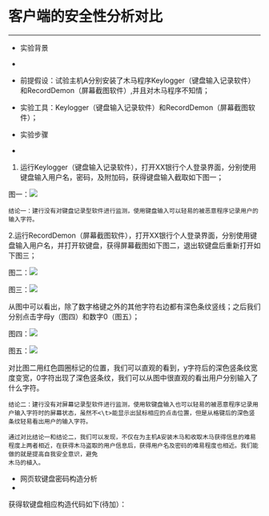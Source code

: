 # 客户端的安全性分析对比 #
----------
- 实验背景
-
- 前提假设：试验主机A分别安装了木马程序Keylogger（键盘输入记录软件）和RecordDemon（屏幕截图软件）,并且对木马程序不知情；

- 实验工具：Keylogger（键盘输入记录软件）和RecordDemon（屏幕截图软件）；

- 实验步骤
-
1. 运行Keylogger（键盘输入记录软件），打开XX银行个人登录界面，分别使用键盘输入用户名，密码，及附加码，获得键盘输入截取如下图一；

图一：![](http://www.mftp.info/20151001/1451333533x-572817430.png)

<pre><code>结论一：建行没有对键盘记录型软件进行监测，使用键盘输入可以轻易的被恶意程序记录用户的输入字符。
</code></pre>
2.运行RecordDemon（屏幕截图软件），打开XX银行个人登录界面，分别使用键盘输入用户名，并打开软键盘，获得屏幕截图如下图二，退出软键盘后重新打开如下图三；

图二：![](http://www.mftp.info/20151001/1451335693x-572817430.png)


图三：![](http://www.mftp.info/20151001/1451334752x-572817430.png)


从图中可以看出，除了数字格键之外的其他字符右边都有深色条纹竖线；之后我们分别点击字母y（图四）和数字0（图五）；


图四：![](http://www.mftp.info/20151001/1451336068x-572817430.png)

图五：![](http://www.mftp.info/20151001/1451336191x-572817430.png)

对比图二用红色圆圈标记的位置，我们可以直观的看到，y字符后的深色竖条纹宽度变宽，0字符出现了深色竖条纹，我们可以从图中很直观的看出用户分别输入了什么字符。

<pre><code>结论二：建行没有对屏幕记录型软件进行监测，使用软键盘输入也可以轻易的被恶意程序记录用户输入字符时的屏幕状态，虽然不<\t>能显示出鼠标相应的点击位置，但是从格键后的深色竖条纹轻易看出用户的输入字符。
</code></pre>

<pre><code>通过对比结论一和结论二，我们可以发现，不仅在为主机A安装木马和收取木马获得信息的难易程度上两者相近，在获得木马盗取的用户信息后，获得用户名及密码的难易程度也相近。我们能做的就是提高自我安全意识，避免</br>木马的植入。</code></pre>

- 网页软键盘密码构造分析
-
获得软键盘相应构造代码如下(待加）：
<pre><code>
</code></pre>
 
